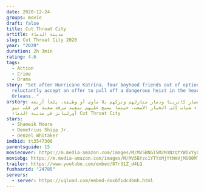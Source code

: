 ```yaml
---
date: 2020-12-24
groups: movie
draft: false
title: Cut Throat City
artitle: مدينة الدماء
slug: Cut Throat City 2020
year: "2020"
duration: 2h 3min
rating: 4.6
tags:
  - Action
  - Crime
  - Drama
story: "Set after Hurricane Katrina, four boyhood friends out of options
  reluctantly accept an offer to pull off a dangerous heist in the heart of New
  Orleans. "
arstory: بعد إعصار كاترينا ودمار منازلهم وتركهم بلا مأوى أو وظيفة، يلجأ أربعة
  أصدقاء شباب إلى الخيار الأصعب، حينما يصبح عليهم تنفيذ سرقة صعبة في قلب نيو
  أورليانز في مدينة الدماء Cut Throat City
stars:
  - Shameik Moore
  - Demetrius Shipp Jr.
  - Denzel Whitaker
imdbid: tt3547306
parentsguide: 15
moviecover: https://m.media-amazon.com/images/M/MV5BNGI5M2M1NzQtYWIxYy00YjQ4LWI2MDMtODQxZWFlZjY1ZGUyXkEyXkFqcGdeQXVyMzY4MTc3NzA@._V1_FMjpg_UX731_.jpg
moviebg: https://m.media-amazon.com/images/M/MV5BYzc1YTYxMjYtNmVjMS00MTBhLTg2OGUtOTA1ODFjZTFhYWI4XkEyXkFqcGdeQXVyMTg2OTA4OQ@@._V1_FMjpg_UX1280_.jpg
trailer: https://www.youtube.com/embed/87r31Z_d4LQ
fushaarid: "24785"
servers:
  - server: https://uqload.com/embed-dox6fidc4bmh.html
---
```

